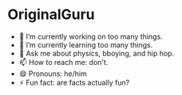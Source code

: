 # OriginalGuru

- 🔭 I’m currently working on too many things.
- 🌱 I’m currently learning too many things.
- 💬 Ask me about physics, bboying, and hip hop.
- 📫 How to reach me: don't.
- 😄 Pronouns: he/him
- ⚡ Fun fact: are facts actually fun?

